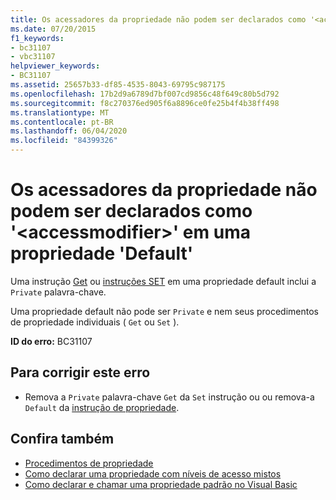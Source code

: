 ```yaml
---
title: Os acessadores da propriedade não podem ser declarados como '<accessmodifier>' em uma propriedade 'Default'
ms.date: 07/20/2015
f1_keywords:
- bc31107
- vbc31107
helpviewer_keywords:
- BC31107
ms.assetid: 25657b33-df85-4535-8043-69795c987175
ms.openlocfilehash: 17b2d9a6789d7bf007cd9856c48f649c80b5d792
ms.sourcegitcommit: f8c270376ed905f6a8896ce0fe25b4f4b38ff498
ms.translationtype: MT
ms.contentlocale: pt-BR
ms.lasthandoff: 06/04/2020
ms.locfileid: "84399326"
---
```

# <a name="property-accessors-cannot-be-declared-accessmodifier-in-a-default-property"></a>Os acessadores da propriedade não podem ser declarados como '\<accessmodifier>' em uma propriedade 'Default'
Uma instrução [Get](../language-reference/statements/get-statement.md) ou [instruções SET](../language-reference/statements/set-statement.md) em uma propriedade default inclui a `Private` palavra-chave.  
  
 Uma propriedade default não pode ser `Private` e nem seus procedimentos de propriedade individuais ( `Get` ou `Set` ).  
  
 **ID do erro:** BC31107  
  
## <a name="to-correct-this-error"></a>Para corrigir este erro  
  
- Remova a `Private` palavra-chave `Get` da `Set` instrução ou ou remova-a `Default` da [instrução de propriedade](../language-reference/statements/property-statement.md).  
  
## <a name="see-also"></a>Confira também

- [Procedimentos de propriedade](../programming-guide/language-features/procedures/property-procedures.md)
- [Como declarar uma propriedade com níveis de acesso mistos](../programming-guide/language-features/procedures/how-to-declare-a-property-with-mixed-access-levels.md)
- [Como declarar e chamar uma propriedade padrão no Visual Basic](../programming-guide/language-features/procedures/how-to-declare-and-call-a-default-property.md)

